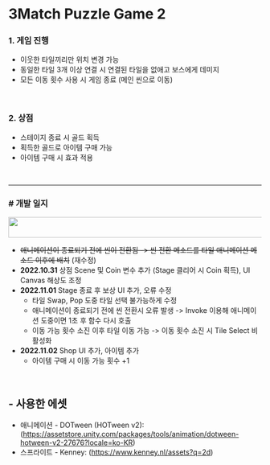 # 3Match Puzzle Game 2

### **1. 게임 진행**
  - 이웃한 타일끼리만 위치 변경 가능
  - 동일한 타일 3개 이상 연결 시 연결된 타일을 없애고 보스에게 데미지
  - 모든 이동 횟수 사용 시 게임 종료 (메인 씬으로 이동)
<br>

### **2. 상점**
  - 스테이지 종료 시 골드 획득
  - 획득한 골드로 아이템 구매 가능
  - 아이템 구매 시 효과 적용
<br>

---------------------------------

### **# 개발 일지**
<img src="https://user-images.githubusercontent.com/86781939/198838681-03e75d3a-0348-45af-9742-203dfd970887.PNG"  width="725" height="41" >

 - ~~애니메이션이 종료되기 전에 씬이 전환됨 -> 씬 전환 메소드를 타일 애니메이션 메소드 이후에 배치~~ (재수정)
 - **2022.10.31** 상점 Scene 및 Coin 변수 추가 (Stage 클리어 시 Coin 획득), UI Canvas 해상도 조정
 - **2022.11.01** Stage 종료 후 보상 UI 추가, 오류 수정
    - 타일 Swap, Pop 도중 타일 선택 불가능하게 수정
    - 애니메이션이 종료되기 전에 씬 전환시 오류 발생 -> Invoke 이용해 애니메이션 도중이면 1초 후 함수 다시 호출
    - 이동 가능 횟수 소진 이후 타일 이동 가능 -> 이동 횟수 소진 시 Tile Select 비활성화
 - **2022.11.02** Shop UI 추가, 아이템 추가
    - 아이템 구매 시 이동 가능 횟수 +1


<br>

## - 사용한 에셋
  - 애니메이션 - DOTween (HOTween v2): (https://assetstore.unity.com/packages/tools/animation/dotween-hotween-v2-27676?locale=ko-KR)
  - 스프라이트 - Kenney: (https://www.kenney.nl/assets?q=2d)